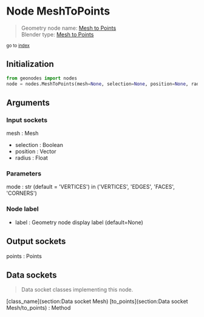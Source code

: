 
# Node MeshToPoints

> Geometry node name: [Mesh to Points](https://docs.blender.org/manual/en/latest/modeling/geometry_nodes/material/mesh_to_points.html)<br>
  Blender type: [Mesh to Points](https://docs.blender.org/api/current/bpy.types.GeometryNodeMeshToPoints.html)
  
<sub>go to [index](/docs/index.md)</sub>

## Initialization

```python
from geonodes import nodes
node = nodes.MeshToPoints(mesh=None, selection=None, position=None, radius=None, mode='VERTICES', label=None)
```



## Arguments


### Input sockets

mesh : Mesh
- selection : Boolean
- position : Vector
- radius : Float

### Parameters

mode : str (default = 'VERTICES') in ('VERTICES', 'EDGES', 'FACES', 'CORNERS')

### Node label

- label : Geometry node display label (default=None)

## Output sockets

points : Points

## Data sockets

> Data socket classes implementing this node.
  
[class_name](section:Data socket Mesh) [to_points](section:Data socket Mesh/to_points) : Method

